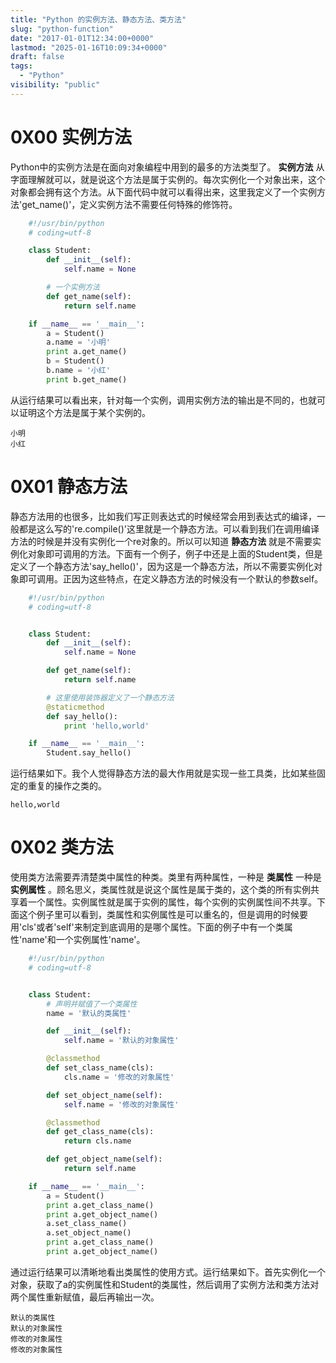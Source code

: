 ```yaml
---
title: "Python 的实例方法、静态方法、类方法"
slug: "python-function"
date: "2017-01-01T12:34:00+0000"
lastmod: "2025-01-16T10:09:34+0000"
draft: false
tags:
  - "Python"
visibility: "public"
---
```

# 0X00 实例方法

Python中的实例方法是在面向对象编程中用到的最多的方法类型了。 **实例方法** 从字面理解就可以，就是说这个方法是属于实例的。每次实例化一个对象出来，这个对象都会拥有这个方法。从下面代码中就可以看得出来，这里我定义了一个实例方法'get_name()'，定义实例方法不需要任何特殊的修饰符。

```python
    #!/usr/bin/python
    # coding=utf-8

    class Student:
        def __init__(self):
            self.name = None

        # 一个实例方法
        def get_name(self):
            return self.name

    if __name__ == '__main__':
        a = Student()
        a.name = '小明'
        print a.get_name()
        b = Student()
        b.name = '小红'
        print b.get_name()
```

从运行结果可以看出来，针对每一个实例，调用实例方法的输出是不同的，也就可以证明这个方法是属于某个实例的。


    小明
    小红


# 0X01 静态方法

静态方法用的也很多，比如我们写正则表达式的时候经常会用到表达式的编译，一般都是这么写的're.compile()'这里就是一个静态方法。可以看到我们在调用编译方法的时候是并没有实例化一个re对象的。所以可以知道 **静态方法** 就是不需要实例化对象即可调用的方法。下面有一个例子，例子中还是上面的Student类，但是定义了一个静态方法'say_hello()'，因为这是一个静态方法，所以不需要实例化对象即可调用。正因为这些特点，在定义静态方法的时候没有一个默认的参数self。

```python
    #!/usr/bin/python
    # coding=utf-8


    class Student:
        def __init__(self):
            self.name = None

        def get_name(self):
            return self.name

        # 这里使用装饰器定义了一个静态方法
        @staticmethod
        def say_hello():
            print 'hello,world'

    if __name__ == '__main__':
        Student.say_hello()
```

运行结果如下。我个人觉得静态方法的最大作用就是实现一些工具类，比如某些固定的重复的操作之类的。


    hello,world


# 0X02 类方法

使用类方法需要弄清楚类中属性的种类。类里有两种属性，一种是 **类属性** 一种是 **实例属性** 。顾名思义，类属性就是说这个属性是属于类的，这个类的所有实例共享着一个属性。实例属性就是属于实例的属性，每个实例的实例属性间不共享。下面这个例子里可以看到，类属性和实例属性是可以重名的，但是调用的时候要用'cls'或者'self'来制定到底调用的是哪个属性。下面的例子中有一个类属性'name'和一个实例属性'name'。

```python
    #!/usr/bin/python
    # coding=utf-8


    class Student:
        # 声明并赋值了一个类属性
        name = '默认的类属性'

        def __init__(self):
            self.name = '默认的对象属性'

        @classmethod
        def set_class_name(cls):
            cls.name = '修改的对象属性'

        def set_object_name(self):
            self.name = '修改的对象属性'

        @classmethod
        def get_class_name(cls):
            return cls.name

        def get_object_name(self):
            return self.name

    if __name__ == '__main__':
        a = Student()
        print a.get_class_name()
        print a.get_object_name()
        a.set_class_name()
        a.set_object_name()
        print a.get_class_name()
        print a.get_object_name()
```

通过运行结果可以清晰地看出类属性的使用方式。运行结果如下。首先实例化一个对象，获取了a的实例属性和Student的类属性，然后调用了实例方法和类方法对两个属性重新赋值，最后再输出一次。


    默认的类属性
    默认的对象属性
    修改的对象属性
    修改的对象属性
